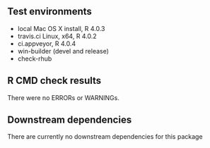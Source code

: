 ## Test environments
* local Mac OS X install, R 4.0.3
* travis.ci Linux, x64, R 4.0.2
* ci.appveyor, R 4.0.4
* win-builder (devel and release)
* check-rhub

## R CMD check results
There were no ERRORs or WARNINGs.

## Downstream dependencies
There are currently no downstream dependencies for this package
